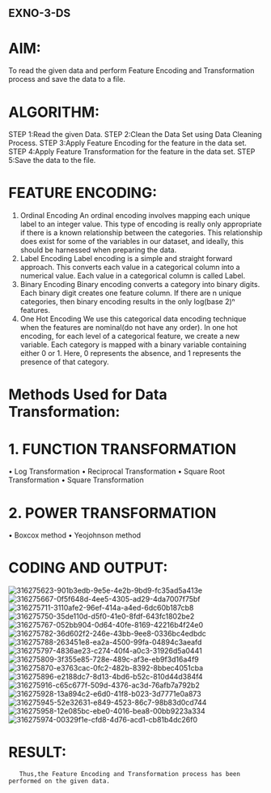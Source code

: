## EXNO-3-DS

# AIM:
To read the given data and perform Feature Encoding and Transformation process and save the data to a file.

# ALGORITHM:
STEP 1:Read the given Data.
STEP 2:Clean the Data Set using Data Cleaning Process.
STEP 3:Apply Feature Encoding for the feature in the data set.
STEP 4:Apply Feature Transformation for the feature in the data set.
STEP 5:Save the data to the file.

# FEATURE ENCODING:
1. Ordinal Encoding
An ordinal encoding involves mapping each unique label to an integer value. This type of encoding is really only appropriate if there is a known relationship between the categories. This relationship does exist for some of the variables in our dataset, and ideally, this should be harnessed when preparing the data.
2. Label Encoding
Label encoding is a simple and straight forward approach. This converts each value in a categorical column into a numerical value. Each value in a categorical column is called Label.
3. Binary Encoding
Binary encoding converts a category into binary digits. Each binary digit creates one feature column. If there are n unique categories, then binary encoding results in the only log(base 2)ⁿ features.
4. One Hot Encoding
We use this categorical data encoding technique when the features are nominal(do not have any order). In one hot encoding, for each level of a categorical feature, we create a new variable. Each category is mapped with a binary variable containing either 0 or 1. Here, 0 represents the absence, and 1 represents the presence of that category.

# Methods Used for Data Transformation:
  # 1. FUNCTION TRANSFORMATION
• Log Transformation
• Reciprocal Transformation
• Square Root Transformation
• Square Transformation
  # 2. POWER TRANSFORMATION
• Boxcox method
• Yeojohnson method

# CODING AND OUTPUT:
![316275623-901b3edb-9e5e-4e2b-9bd9-fc35ad5a413e](https://github.com/sreehari2315/EXNO-3-DS/assets/139331590/c48759c2-54c6-47a8-842e-ce450c64c5f0)
![316275667-0f5f648d-4ee5-4305-ad29-4da7007f75bf](https://github.com/sreehari2315/EXNO-3-DS/assets/139331590/212e07df-e4c4-40a2-aa2c-9ca798d77c60)
![316275711-3110afe2-96ef-414a-a4ed-6dc60b187cb8](https://github.com/sreehari2315/EXNO-3-DS/assets/139331590/148d49bf-c1c8-47a4-ac41-08e62d2c1cd5)
![316275750-35de110d-d5f0-41e0-8fdf-643fc1802be2](https://github.com/sreehari2315/EXNO-3-DS/assets/139331590/2fe8d2a1-17c9-4310-8e1d-56a1a3dbc733)
![316275767-052bb904-0d64-40fe-8169-42216b4f24e0](https://github.com/sreehari2315/EXNO-3-DS/assets/139331590/d889e165-a606-4277-9a73-c2c81f9c6d98)
![316275782-36d602f2-246e-43bb-9ee8-0336bc4edbdc](https://github.com/sreehari2315/EXNO-3-DS/assets/139331590/807e490a-3cf6-48dd-a589-b83bb066669c)
![316275788-263451e8-ea2a-4500-99fa-04894c3aeafd](https://github.com/sreehari2315/EXNO-3-DS/assets/139331590/d3fe224b-e25d-429e-9985-34686238498a)
![316275797-4836ae23-c274-40f4-a0c3-31926d5a0441](https://github.com/sreehari2315/EXNO-3-DS/assets/139331590/eb57311f-5d31-458d-baef-c9b18b568f81)
![316275809-3f355e85-728e-489c-af3e-eb9f3d16a4f9](https://github.com/sreehari2315/EXNO-3-DS/assets/139331590/0fa69282-0f6e-4e91-83a2-e15a2e5c1122)
![316275870-e3763cac-0fc2-482b-8392-8bbec4051cba](https://github.com/sreehari2315/EXNO-3-DS/assets/139331590/27e87f3f-4fcc-4590-8cff-20d957ba1060)
![316275896-e2188dc7-8d13-4bd6-b52c-810d44d384f4](https://github.com/sreehari2315/EXNO-3-DS/assets/139331590/399f8296-3c38-44ad-8003-b56521d99c2b)
![316275916-c65c677f-509d-4376-ac3d-76afb7a792b2](https://github.com/sreehari2315/EXNO-3-DS/assets/139331590/04d1accc-1d16-4915-99a3-275e569b5c93)
![316275928-13a894c2-e6d0-41f8-b023-3d7771e0a873](https://github.com/sreehari2315/EXNO-3-DS/assets/139331590/be8bd3c6-65f7-48b7-9b10-db92a94f3a86)
![316275945-52e32631-e849-4523-86c7-98b83d0cd744](https://github.com/sreehari2315/EXNO-3-DS/assets/139331590/aff1a0c0-4074-4f5c-afcb-e4030d12c9ca)
![316275958-12e085bc-ebe0-4016-bea8-00bb9223a334](https://github.com/sreehari2315/EXNO-3-DS/assets/139331590/6024091e-49cb-4604-a478-6ebed449b36b)
![316275974-00329f1e-cfd8-4d76-acd1-cb81b4dc26f0](https://github.com/sreehari2315/EXNO-3-DS/assets/139331590/a5ccabc5-caf2-41e9-9eea-167cd73afdb8)


# RESULT:
       Thus,the Feature Encoding and Transformation process has been performed on the given data.

       
